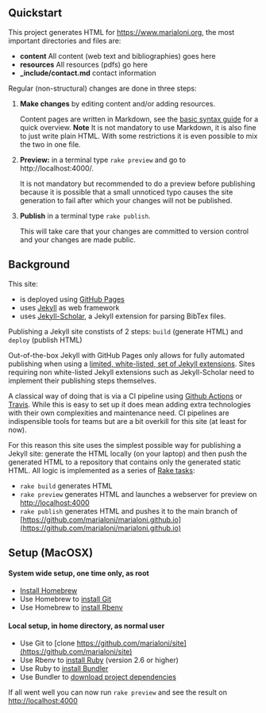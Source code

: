 ## Quickstart

This project generates HTML for https://www.marialoni.org, the most important directories and files are:
- **content** All content (web text and bibliographies) goes here
- **resources** All resources (pdfs) go here
- **_include/contact.md** contact information

Regular (non-structural) changes are done in three steps:
1. **Make changes** by editing content and/or adding resources.
    
    Content pages are written in Markdown, see the [basic syntax guide](https://www.markdownguide.org/basic-syntax/) for a quick overview. **Note** It is not mandatory to use Markdown, it is also fine to just write plain HTML. With some restrictions it is even possible to mix the two in one file.
2. **Preview:** in a terminal type `rake preview` and go to http://localhost:4000/.
    
    It is not mandatory but recommended to do a preview before publishing because it is possible that a small unnoticed typo causes the site generation to fail after which your changes will not be published. 
3. **Publish** in a terminal type `rake publish`.
    
    This will take care that your changes are committed to version control and your changes are made public.

## Background 

This site:
- is deployed using [GitHub Pages](https://pages.github.com/)
- uses [Jekyll](https://jekyllrb.com/) as web framework
- uses [Jekyll-Scholar](https://github.com/inukshuk/jekyll-scholar#readme), a Jekyll extension for parsing BibTex files.

Publishing a Jekyll site constists of 2 steps: `build` (generate HTML) and `deploy` (publish HTML)

Out-of-the-box Jekyll with GitHub Pages only allows for fully automated publishing when using a [limited, white-listed, set of Jekyll extensions](https://pages.github.com/versions/). Sites requiring non white-listed Jekyll extensions such as Jekyll-Scholar need to implement their publishing steps themselves.

A classical way of doing that is via a CI pipeline using [Github Actions](https://docs.github.com/en/actions) or [Travis](https://travis-ci.org/). While this is easy to set up it does mean adding extra technologies with their own complexities and maintenance need. CI pipelines are indispensible tools for teams but are a bit overkill for this site (at least for now).

For this reason this site uses the simplest possible way for publishing a Jekyll site: generate the HTML locally (on your laptop) and then push the generated HTML to a repository that contains only the generated static HTML. All logic is implemented as a series of [Rake tasks](https://github.com/ruby/rake):
- `rake build` generates HTML
- `rake preview` generates HTML and launches a webserver for preview on [http://localhost:4000](http://localhost:4000)
- `rake publish` generates HTML and pushes it to the main branch of [https://github.com/marialoni/marialoni.github.io](https://github.com/marialoni/marialoni.github.io)


## Setup (MacOSX)

#### System wide setup, one time only, as root
- [Install Homebrew](https://brew.sh/)
- Use Homebrew to [install Git](https://git-scm.com/download/mac)
- Use Homebrew to [install Rbenv](https://github.com/rbenv/rbenv#installation)

#### Local setup, in home directory, as normal user
- Use Git to [clone https://github.com/marialoni/site](https://github.com/marialoni/site)
- Use Rbenv to [install Ruby](https://github.com/rbenv/rbenv#installing-ruby-versions) (version 2.6 or higher)
- Use Ruby to [install Bundler](https://github.com/rbenv/rbenv#installing-ruby-gems)
- Use Bundler to [download project dependencies](https://bundler.io/man/bundle-install.1.html)

If all went well you can now run `rake preview` and see the result on [http://localhost:4000](http://localhost:4000)